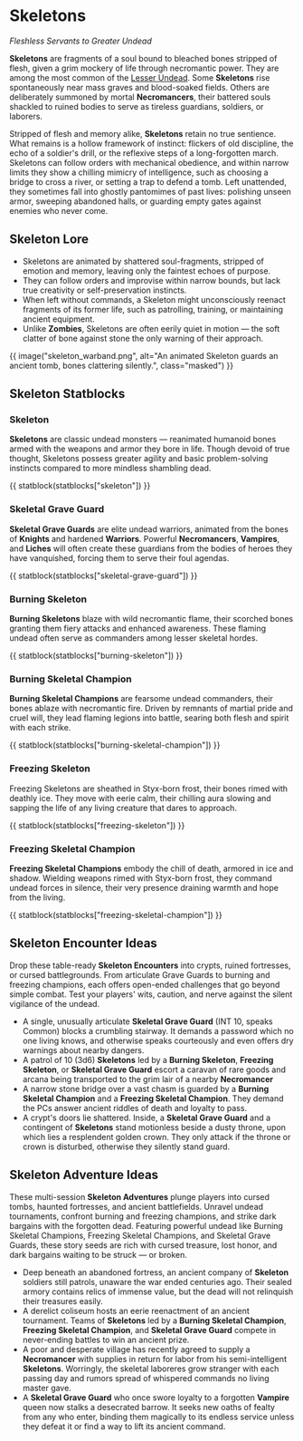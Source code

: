 # Skeletons

*Fleshless Servants to Greater Undead*

**Skeletons** are fragments of a soul bound to bleached bones stripped of flesh, given a grim mockery of life through necromantic power. They are among the most common of the [Lesser Undead](../themes/undead.md#lesser-undead). Some **Skeletons** rise spontaneously near mass graves and blood-soaked fields. Others are deliberately summoned by mortal **Necromancers**, their battered souls shackled to ruined bodies to serve as tireless guardians, soldiers, or laborers.

Stripped of flesh and memory alike, **Skeletons** retain no true sentience. What remains is a hollow framework of instinct: flickers of old discipline, the echo of a soldier's drill, or the reflexive steps of a long-forgotten march. Skeletons can follow orders with mechanical obedience, and within narrow limits they show a chilling mimicry of intelligence, such as choosing a bridge to cross a river, or setting a trap to defend a tomb. Left unattended, they sometimes fall into ghostly pantomimes of past lives: polishing unseen armor, sweeping abandoned halls, or guarding empty gates against enemies who never come.

## Skeleton Lore

- Skeletons are animated by shattered soul-fragments, stripped of emotion and memory, leaving only the faintest echoes of purpose.
- They can follow orders and improvise within narrow bounds, but lack true creativity or self-preservation instincts.
- When left without commands, a Skeleton might unconsciously reenact fragments of its former life, such as patrolling, training, or maintaining ancient equipment.
- Unlike **Zombies**, Skeletons are often eerily quiet in motion — the soft clatter of bone against stone the only warning of their approach.

{{ image("skeleton_warband.png", alt="An animated Skeleton guards an ancient tomb, bones clattering silently.", class="masked") }}

## Skeleton Statblocks

### Skeleton

**Skeletons** are classic undead monsters — reanimated humanoid bones armed with the weapons and armor they bore in life. Though devoid of true thought, Skeletons possess greater agility and basic problem-solving instincts compared to more mindless shambling dead.

{{ statblock(statblocks["skeleton"]) }}

### Skeletal Grave Guard

**Skeletal Grave Guards** are elite undead warriors, animated from the bones of **Knights** and hardened **Warriors**. Powerful **Necromancers**, **Vampires**, and **Liches** will often create these guardians from the bodies of heroes they have vanquished, forcing them to serve their foul agendas.

{{ statblock(statblocks["skeletal-grave-guard"]) }}

### Burning Skeleton

**Burning Skeletons** blaze with wild necromantic flame, their scorched bones granting them fiery attacks and enhanced awareness. These flaming undead often serve as commanders among lesser skeletal hordes.

{{ statblock(statblocks["burning-skeleton"]) }}

### Burning Skeletal Champion

**Burning Skeletal Champions** are fearsome undead commanders, their bones ablaze with necromantic fire. Driven by remnants of martial pride and cruel will, they lead flaming legions into battle, searing both flesh and spirit with each strike.

{{ statblock(statblocks["burning-skeletal-champion"]) }}

### Freezing Skeleton

Freezing Skeletons are sheathed in Styx-born frost, their bones rimed with deathly ice. They move with eerie calm, their chilling aura slowing and sapping the life of any living creature that dares to approach.

{{ statblock(statblocks["freezing-skeleton"]) }}

### Freezing Skeletal Champion

**Freezing Skeletal Champions** embody the chill of death, armored in ice and shadow. Wielding weapons rimed with Styx-born frost, they command undead forces in silence, their very presence draining warmth and hope from the living.

{{ statblock(statblocks["freezing-skeletal-champion"]) }}

## Skeleton Encounter Ideas

Drop these table-ready **Skeleton Encounters** into crypts, ruined fortresses, or cursed battlegrounds. From articulate Grave Guards to burning and freezing champions, each offers open-ended challenges that go beyond simple combat. Test your players' wits, caution, and nerve against the silent vigilance of the undead.

- A single, unusually articulate **Skeletal Grave Guard** (INT 10, speaks Common) blocks a crumbling stairway. It demands a password which no one living knows, and otherwise speaks courteously and even offers dry warnings about nearby dangers.
- A patrol of 10 (3d6) **Skeletons** led by a **Burning Skeleton**, **Freezing Skeleton**, or **Skeletal Grave Guard** escort a caravan of rare goods and arcana being transported to the grim lair of a nearby **Necromancer**
- A narrow stone bridge over a vast chasm is guarded by a **Burning Skeletal Champion** and a **Freezing Skeletal Champion**. They demand the PCs answer ancient riddles of death and loyalty to pass.
- A crypt's doors lie shattered. Inside, a **Skeletal Grave Guard** and a contingent of **Skeletons** stand motionless beside a dusty throne, upon which lies a resplendent golden crown. They only attack if the throne or crown is disturbed, otherwise they silently stand guard.

## Skeleton Adventure Ideas

These multi-session **Skeleton Adventures** plunge players into cursed tombs, haunted fortresses, and ancient battlefields. Unravel undead tournaments, confront burning and freezing champions, and strike dark bargains with the forgotten dead. Featuring powerful undead like Burning Skeletal Champions, Freezing Skeletal Champions, and Skeletal Grave Guards, these story seeds are rich with cursed treasure, lost honor, and dark bargains waiting to be struck — or broken.

- Deep beneath an abandoned fortress, an ancient company of **Skeleton** soldiers still patrols, unaware the war ended centuries ago. Their sealed armory contains relics of immense value, but the dead will not relinquish their treasures easily.
- A derelict coliseum hosts an eerie reenactment of an ancient tournament. Teams of **Skeletons** led by a **Burning Skeletal Champion**, **Freezing Skeletal Champion**, and **Skeletal Grave Guard** compete in never-ending battles to win an ancient prize.
- A poor and desperate village has recently agreed to supply a **Necromancer** with supplies in return for labor from his semi-intelligent **Skeletons**. Worringly, the skeletal laboreres grow stranger with each passing day and rumors spread of whispered commands no living master gave.
- A **Skeletal Grave Guard** who once swore loyalty to a forgotten **Vampire** queen now stalks a desecrated barrow. It seeks new oaths of fealty from any who enter, binding them magically to its endless service unless they defeat it or find a way to lift its ancient command.
